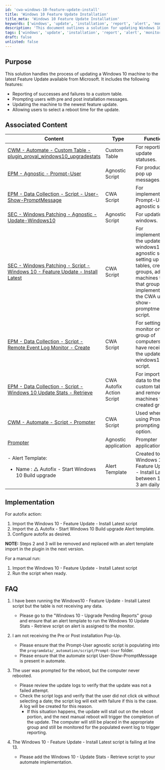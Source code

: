 ```yaml
---
id: 'cwa-windows-10-feature-update-install'
title: 'Windows 10 Feature Update Installation'
title_meta: 'Windows 10 Feature Update Installation'
keywords: ['windows', 'update', 'installation', 'report', 'alert', 'monitoring']
description: 'This document outlines a solution for updating Windows 10 machines to the latest Feature Update from Microsoft. It includes features such as reporting successes and failures, user prompts for installation, reboot scheduling, and integration with custom tables for tracking update statuses.'
tags: ['windows', 'update', 'installation', 'report', 'alert', 'monitoring']
draft: false
unlisted: false
---
```

## Purpose

This solution handles the process of updating a Windows 10 machine to the latest Feature Update available from Microsoft. It includes the following features:

- Reporting of successes and failures to a custom table.
- Prompting users with pre and post installation messages.
- Updating the machine to the newest feature update.
- Allowing users to select a reboot time for the update.

## Associated Content

| Content                                                                                                                                              | Type              | Function                                                                                          |
|------------------------------------------------------------------------------------------------------------------------------------------------------|-------------------|---------------------------------------------------------------------------------------------------|
| [CWM - Automate - Custom Table - plugin_proval_windows10_upgradestats](https://proval.itglue.com/DOC-5078775-9746809)                             | Custom Table      | For reporting on update statuses.                                                                  |
| [EPM - Agnostic - Prompt-User](https://proval.itglue.com/DOC-5078775-9580402)                                                                    | Agnostic Script    | For producing pop up messages.                                                                     |
| [EPM - Data Collection - Script - User-Show-PromptMessage](https://proval.itglue.com/DOC-5078775-9739032)                                        | CWA Script        | For implementing Prompt-User agnostic script.                                                    |
| [SEC - Windows Patching - Agnostic - Update-Windows10](https://proval.itglue.com/DOC-5078775-9447713)                                            | Agnostic Script    | For updating windows.                                                                              |
| [SEC - Windows Patching - Script - Windows 10 - Feature Update - Install Latest](https://proval.itglue.com/DOC-5078775-9744053)                 | CWA Script        | For implementing the update-windows10 agnostic script, setting up tables, creating groups, adding machines to that group, and implementing the CWA user-show-promptmessage script. |
| [EPM - Data Collection - Script - Remote Event Log Monitor - Create](https://proval.itglue.com/DOC-5078775-9742626)                               | CWA Script        | For setting up a monitor on a group of computers who have received the update-windows10 script.   |
| [EPM - Data Collection - Script - Windows 10 Update Stats - Retrieve](https://proval.itglue.com/DOC-5078775-9747193)                             | CWA Autofix Action Script | For importing data to the custom table and removing machines from created group.                  |
| [CWM - Automate - Script - Prompter](https://proval.itglue.com/DOC-5078775-10243074)                                                             | CWA Script        | Used when using Prompter prompting option.                                                         |
| [Prompter](https://proval.itglue.com/DOC-5078775-10224100)                                                                                       | Agnostic application | Prompter application.                                                                              |
| - Alert Template:<ul><li>Name : △ Autofix - Start Windows 10 Build upgrade</li></ul>                                                            | Alert Template    | Created to call Windows 10 - Feature Update - Install Latest between 1 and 3 am daily            |

## Implementation

For autofix action:

1. Import the Windows 10 - Feature Update - Install Latest script
2. Import the △ Autofix - Start Windows 10 Build upgrade Alert template.
3. Configure autofix as desired.

**NOTE:** Steps 2 and 3 will be removed and replaced with an alert template import in the plugin in the next version.

For a manual run:

1. Import the Windows 10 - Feature Update - Install Latest script 
2. Run the script when ready.

## FAQ

1. I have been running the Windows10 - Feature Update - Install Latest script but the table is not receiving any data.
   - Please go to the "Windows 10 - Upgrade Pending Reports" group and ensure that an alert template to run the Windows 10 Update Stats - Retrieve script on alert is assigned to the monitor.

2. I am not receiving the Pre or Post installation Pop-Up.
   - Please ensure that the Prompt-User agnostic script is populating into the `programdata/_automation/script/Prompt-User` folder.
   - Please ensure that the automate script User-Show-PromptMessage is present in automate.

3. The user was prompted for the reboot, but the computer never rebooted.
   - Please review the update logs to verify that the update was not a failed attempt.
   - Check the script logs and verify that the user did not click ok without selecting a date; the script log will exit with failure if this is the case. A log will be created for this reason.
     - If this situation happens, the update will stall out on the reboot portion, and the next manual reboot will trigger the completion of the update. The computer will still be placed in the appropriate group and still be monitored for the populated event log to trigger reporting.

4. The Windows 10 - Feature Update - Install Latest script is failing at line 13.
   - Please add the Windows 10 - Update Stats - Retrieve script to your automate implementation.



